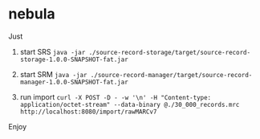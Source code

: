 # nebula

Just
1. start SRS `java -jar ./source-record-storage/target/source-record-storage-1.0.0-SNAPSHOT-fat.jar`

2. start SRM `java -jar ./source-record-manager/target/source-record-manager-1.0.0-SNAPSHOT-fat.jar`

3. run import `curl -X POST -D - -w '\n' -H "Content-type: application/octet-stream" --data-binary @./30_000_records.mrc http://localhost:8080/import/rawMARCv7`

Enjoy